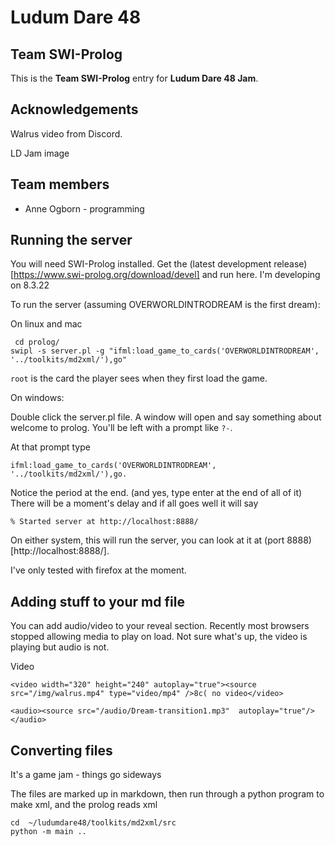 # Ludum Dare 48
## Team SWI-Prolog

This is the **Team SWI-Prolog** entry for **Ludum Dare 48 Jam**.

## Acknowledgements

Walrus video from Discord.

LD Jam image 

## Team members

 * Anne Ogborn - programming
 
 
 ## Running the server
 
 You will need SWI-Prolog installed. Get the (latest development release)[https://www.swi-prolog.org/download/devel]
 and run here. I'm developing on 8.3.22
 
 To run the server (assuming OVERWORLDINTRODREAM is the first dream):
 
 On linux and mac
 
````
 cd prolog/
swipl -s server.pl -g "ifml:load_game_to_cards('OVERWORLDINTRODREAM', '../toolkits/md2xml/'),go"
````

`root` is the card the player sees when they first load the game.

On windows:

Double click the server.pl file.
A window will open and say something about welcome to prolog.
You'll be left with a prompt like `?-`.

At that prompt type
 
````
ifml:load_game_to_cards('OVERWORLDINTRODREAM', '../toolkits/md2xml/'),go.
````

Notice the period at the end. (and yes, type enter at the end of all of it)
There will be a moment's delay and if all goes well it will say

````
% Started server at http://localhost:8888/
````

On either system, 
this will run the server, you can look at it at (port 8888)[http://localhost:8888/].

I've only tested with firefox at the moment.


## Adding stuff to your md file

You can add audio/video to your reveal section. Recently most browsers stopped allowing media to play on load.
Not sure what's up, the video is playing but audio is not.

Video

````
<video width="320" height="240" autoplay="true"><source src="/img/walrus.mp4" type="video/mp4" />8c( no video</video>
````

````
<audio><source src="/audio/Dream-transition1.mp3"  autoplay="true"/></audio>
````

## Converting files

It's a game jam - things go sideways

The files are marked up in markdown, then run through a python program to make xml, and the prolog reads xml

````
cd  ~/ludumdare48/toolkits/md2xml/src
python -m main ..
````



 
